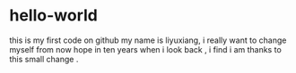 # hello-world
this is my first code on github
my name is liyuxiang, i really want to change myself from now
hope in ten years when i look back , i find i am thanks to this small change .
